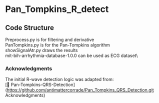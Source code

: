 # Pan_Tompkins_R_detect

## Code Structure
  Preprocess.py is for filtering and derivative\
  PanTompkins.py is for the Pan-Tompkins algorithm\
  showSignalAtr.py draws the results\
  mit-bih-arrhythmia-database-1.0.0 can be used as ECG dataset\

### Acknowledgments  
  The initial R-wave detection logic was adapted from: \
  [🔗 Pan-Tompkins-QRS-Detection](https://github.com/antimattercorrade/Pan_Tompkins_QRS_Detection.git
Acknowledgments)
